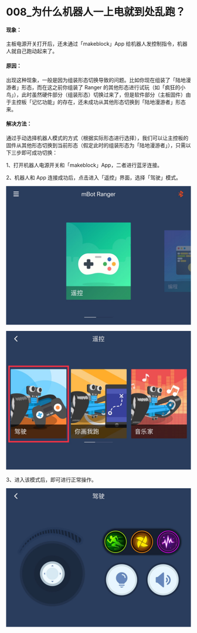 # 008\_为什么机器人一上电就到处乱跑？

#### 现象：

主板电源开关打开后，还未通过「makeblock」App 给机器人发控制指令，机器人就自己跑动起来了。

#### 原因：

出现这种现象，一般是因为组装形态切换导致的问题。比如你现在组装了「陆地漫游者」形态，而在这之前你组装了 Ranger 的其他形态进行试玩（如「疯狂的小鸟」），此时虽然硬件部分（组装形态）切换过来了，但是软件部分（主板固件）由于主控板「记忆功能」的存在，还未成功从其他形态切换到「陆地漫游者」形态来。

#### 解决方法：

通过手动选择机器人模式的方式（根据实际形态进行选择），我们可以让主控板的固件从其他形态切换到当前形态（假定此时的组装形态为「陆地漫游者」），只需以下三步即可成功切换：

1、打开机器人电源开关和「makeblock」App，二者进行蓝牙连接。

2、机器人和 App 连接成功后，点击进入「遥控」界面，选择「驾驶」模式。

![](../.gitbook/assets/ranger2.jpg)

![](../.gitbook/assets/ranger3.jpg)

3、进入该模式后，即可进行正常操作。

![](../.gitbook/assets/ranger1.jpg)

